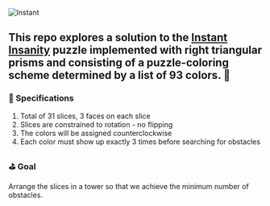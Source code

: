 ![Instant](https://user-images.githubusercontent.com/26126449/139186995-90e50890-9726-4950-97f4-8a7576d0dec9.png)
## This repo explores a solution to the [Instant Insanity](https://americanhistory.si.edu/collections/search/object/nmah_1425316) puzzle implemented with right triangular prisms and consisting of a puzzle-coloring scheme determined by a list of 93 colors. :eyes:

### :triangular_ruler: Specifications
1. Total of 31 slices, 3 faces on each slice
2. Slices are constrained to rotation - no flipping
3. The colors will be assigned counterclockwise
4. Each color must show up exactly 3 times before searching for obstacles

### :golf: Goal
Arrange the slices in a tower so that we achieve the minimum number of obstacles.

